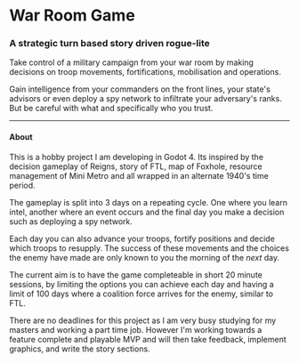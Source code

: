 
# War Room Game

### A strategic turn based story driven rogue-lite

Take control of a military campaign from your war room by making decisions on troop movements, fortifications, mobilisation and operations.

Gain intelligence from your commanders on the front lines, your state's advisors or even deploy a spy network to infiltrate your adversary's ranks. But be careful with what and specifically who you trust.

***

#### About

This is a hobby project I am developing in Godot 4. Its inspired by the decision gameplay of Reigns, story of FTL, map of Foxhole, resource management of Mini Metro and all wrapped in an alternate 1940's time period.

The gameplay is split into 3 days on a repeating cycle. One where you learn intel, another where an event occurs and the final day you make a decision such as deploying a spy network.

Each day you can also advance your troops, fortify positions and decide which troops to resupply. The success of these movements and the choices the enemy have made are only known to you the morning of the *next* day.

The current aim is to have the game completeable in short 20 minute sessions, by limiting the options you can achieve each day and having a limit of 100 days where a coalition force arrives for the enemy, similar to FTL.

There are no deadlines for this project as I am very busy studying for my masters and working a part time job. However I'm working towards a feature complete and playable MVP and will then take feedback, implement graphics, and write the story sections.
